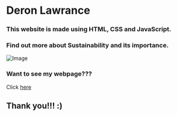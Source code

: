 # Deron Lawrance
### This website is made using HTML, CSS and JavaScript. 
### Find out more about Sustainability and its importance.

![Image](https://parispeaceforum.org/wp-content/uploads/2021/10/NET-ZERO-SPACE-INITIATIVE-1.png)

### Want to see my webpage???
Click [here](https://deron-2009.github.io/Energetic-Coders/)

## Thank you!!! :)
